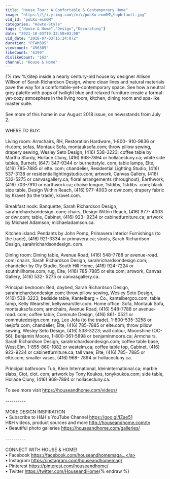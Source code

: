 ```yaml
---
title: "House Tour: A Comfortable & Contemporary Home"
image: "https:\/\/i.ytimg.com\/vi\/poLKu-exm0M\/hqdefault.jpg"
vid_id: "poLKu-exm0M"
categories: "Howto-Style"
tags: ["House & Home","Design","Decorating"]
date: "2021-10-03T10:33:58+03:00"
vid_date: "2018-07-03T15:24:07Z"
duration: "PT4M39S"
viewcount: "456309"
likeCount: "6399"
dislikeCount: "162"
channel: "House & Home"
---
```

{% raw %}Step inside a nearly century-old house by designer Allison Willson of Sarah Richardson Design, where clean lines and natural materials pave the way for a comfortable-yet-contemporary space. See how a neutral grey palette with pops of twilight blue and relaxed furniture create a formal-yet-cozy atmosphere in the living room, kitchen, dining room and spa-like master suite.<br /><br />See more of this home in our August 2018 issue, on newsstands from July 2.<br /><br />WHERE TO BUY: <br /><br />Living room: Armchairs, RH, Restoration Hardware, 1-800- 910-9836 or rh.com; sofas, Montauk Sofa, montauksofa.com; throw pillow sewing, drapery sewing, Wesley Seto Design, (416) 538-3223; coffee table by Martha Sturdy, Hollace Cluny, (416) 968-7894 or hollacecluny.ca; white side tables, Burnett, (647) 347-9344 or burnettstyle. com; table lamps, Elte, (416) 785-7885 or elte. com; chandelier, Residential Lighting Studio, (416) 537-3138 or residentiallightingstudio.com; artwork, Canvas Gallery, (416) 532-5275 or canvasgallery.ca; floral arrangements (throughout), Earthwork, (416) 703-7910 or earthwork.ca; chaise longue, 1stdibs, 1stdibs. com; black side table, Design Within Reach, (416) 977-4003 or dwr.com; drapery fabric by Kravet (to the trade), kravet.com.<br /><br />Breakfast nook: Banquette, Sarah Richardson Design, sarahrichardsondesign. com; chairs, Design Within Reach, (416) 977- 4003 or dwr.com; table, Cabinet, (416) 923- 9234 or cabinetfurniture.ca; artwork by Michael Adamson, michaeladamson.ca.<br /><br />Kitchen island: Pendants by John Pomp, Primavera Interior Furnishings (to the trade), (416) 921-3334 or primavera.ca; stools, Sarah Richardson Design, sarahrichardsondesign. com.<br /><br />Dining room: Dining table, Avenue Road, (416) 548-7788 or avenue-road. com; chairs, Sarah Richardson Design, sarahrichardsondesign.com; chandelier by Oly Studio, South Hill Home, (416) 924-7224 or southhillhome.com; rug, Elte, (416) 785-7885 or elte.com; artwork, Canvas Gallery, (416) 532- 5275 or canvasgallery.ca.<br /><br />Principal bedroom: Bed, daybed, Sarah Richardson Design, sarahrichardsondesign.com; throw pillow sewing, Wesley Seto Design, (416) 538-3223; bedside table, Kantelberg + Co., kantelbergco.com; table tamp, Kelly Wearstler, kellywearstler.com. Home office: Sofa, Montauk Sofa, montauksofa.com; armchairs, Avenue Road, (416) 548-7788 or avenue-road. com; coffee table, Commute Design, (416) 861- 0521 or commutedesign.com; rug, Lee Jofa (to the trade), 1-800-535-3258 or leejofa.com; chandelier, Elte, (416) 785-7885 or elte.com; throw pillow sewing, Wesley Seto Design, (416) 538-3223; wall colour, Moonshine (OC-56), Benjamin Moore, 1-800-361-5898 or benjaminmoore.ca; Armchairs, Sarah Richardson Design, sarahrichardsondesign.com; coffee table base, West Elm, 1-855-860-1082 or westelm.ca; coffee table top, Cabinet, (416) 923-9234 or cabinetfurniture.ca; tall vase, Elte, (416) 785- 7885 or elte.com; smaller vases, (416) 968- 7894 or hollacecluny.ca.<br /><br />Principal bathroom: Tub, Klein International, kleininternational.ca; marble slabs, Ciot, ciot. com; artwork by Tony Koukos, tonykoukos.com; side table, Hollace Cluny, (416) 968-7894 or hollacecluny.ca.<br /><br />To see more visit <a rel="nofollow" target="blank" href="https://houseandhome.com/videos/">https://houseandhome.com/videos/</a><br /><br />----------<br /><br />MORE DESIGN INSPIRATION<br />• Subscribe to H&amp;H's YouTube Channel <a rel="nofollow" target="blank" href="https://goo.gl/IZae51">https://goo.gl/IZae51</a><br />H&amp;H videos, product sources and more <a rel="nofollow" target="blank" href="http://houseandhome.com/tv">http://houseandhome.com/tv</a><br />• Beautiful photo galleries <a rel="nofollow" target="blank" href="https://houseandhome.com/galleries/">https://houseandhome.com/galleries/</a><br /><br />----------<br /><br />CONNECT WITH HOUSE &amp; HOME!<br />• Facebook <a rel="nofollow" target="blank" href="https://facebook.com/houseandhomemaga...">https://facebook.com/houseandhomemaga...</a><br />• Instagram <a rel="nofollow" target="blank" href="https://instagram.com/houseandhomemag/">https://instagram.com/houseandhomemag/</a><br />• Pinterest <a rel="nofollow" target="blank" href="https://pinterest.com/houseandhome/">https://pinterest.com/houseandhome/</a><br />• Twitter <a rel="nofollow" target="blank" href="https://twitter.com/HouseandHome">https://twitter.com/HouseandHome</a>{% endraw %}
